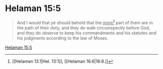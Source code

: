 # Helaman 15:5

> And I would that ye should behold that the <u>more</u>[^a] part of them are in the path of their duty, and they do walk circumspectly before God, and they do observe to keep his commandments and his statutes and his judgments according to the law of Moses.

[Helaman 15:5](https://www.churchofjesuschrist.org/study/scriptures/bofm/hel/15?lang=eng&id=p5#p5)


[^a]: [[Helaman 13.1|Hel. 13:1]]; [[Helaman 16.6|16:6.]]
